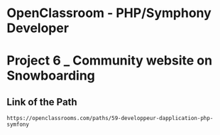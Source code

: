 # OpenClassroom - PHP/Symphony Developer 
# Project 6 _ Community website on Snowboarding

## Link of the Path
 ```
 https://openclassrooms.com/paths/59-developpeur-dapplication-php-symfony
 ```
